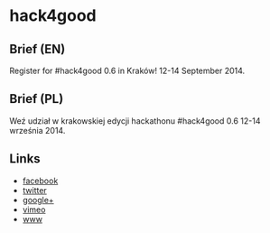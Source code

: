 hack4good
=========


Brief (EN)
----------
Register for #hack4good 0.6 in Kraków! 12-14 September 2014.


Brief (PL)
----------
Weź udział w krakowskiej edycji hackathonu #hack4good 0.6 12-14 września 2014.


Links
-----
- [facebook](https://www.facebook.com/hack4goodKrK)
- [twitter](https://twitter.com/hack4goodkrk)
- [google+](https://plus.google.com/+Hack4goodPl)
- [vimeo](http://vimeo.com/86457984)
- [www](http://hack4good.pl/)
